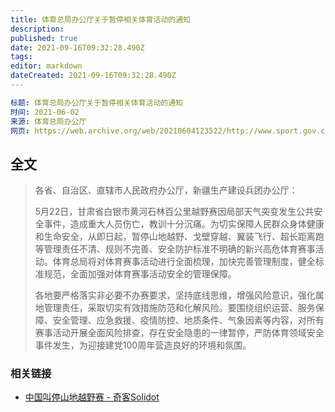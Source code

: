 ```yaml
---
title: 体育总局办公厅关于暂停相关体育活动的通知
description: 
published: true
date: 2021-09-16T09:32:28.490Z
tags:
editor: markdown
dateCreated: 2021-09-16T09:32:28.490Z
---
```


```YAML
标题: 体育总局办公厅关于暂停相关体育活动的通知
时间: 2021-06-02
来源: 体育总局办公厅
网页: https://web.archive.org/web/20210604123522/http://www.sport.gov.cn/n316/n336/c991974/content.html
```

## 全文

> 各省、自治区、直辖市人民政府办公厅，新疆生产建设兵团办公厅：  
>
> 5月22日，甘肃省白银市黄河石林百公里越野赛因局部天气突变发生公共安全事件，造成重大人员伤亡，教训十分沉痛。为切实保障人民群众身体健康和生命安全，从即日起，暂停山地越野、戈壁穿越、翼装飞行、超长距离跑等管理责任不清、规则不完善、安全防护标准不明确的新兴高危体育赛事活动。体育总局将对体育赛事活动进行全面梳理，加快完善管理制度，健全标准规范，全面加强对体育赛事活动安全的管理保障。  
>
> 各地要严格落实非必要不办赛要求，坚持底线思维，增强风险意识，强化属地管理责任，采取切实有效措施防范和化解风险。要围绕组织运营、服务保障、安全管理、应急救援、疫情防控、地质条件、气象因素等内容，对所有赛事活动开展全面风险排查，存在安全隐患的一律暂停，严防体育领域安全事件发生，为迎接建党100周年营造良好的环境和氛围。

### 相关链接

+ [中国叫停山地越野赛 - 奇客Solidot](https://web.archive.org/web/20210604140259/https://www.solidot.org/story?sid=67955)
